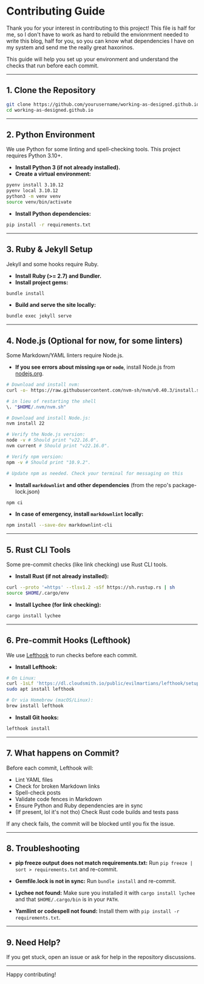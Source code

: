 # Contributing Guide

Thank you for your interest in contributing to this project! This file is half for me, so I don't have to work as hard to rebuild the envionrment needed to write this blog, half for you, so you can know what dependencies I have on my system and send me the really great haxorinos.

This guide will help you set up your environment and understand the checks that run before each commit.

---

## 1. Clone the Repository

```bash
git clone https://github.com/yourusername/working-as-designed.github.io.git
cd working-as-designed.github.io
```

---

## 2. Python Environment

We use Python for some linting and spell-checking tools. This project requires Python 3.10+.

- **Install Python 3 (if not already installed).**
- **Create a virtual environment:**

```bash
pyenv install 3.10.12
pyenv local 3.10.12
python3 -m venv venv
source venv/bin/activate
```

- **Install Python dependencies:**

```bash
pip install -r requirements.txt
```

---

## 3. Ruby & Jekyll Setup

Jekyll and some hooks require Ruby.

- **Install Ruby (>= 2.7) and Bundler.**
- **Install project gems:**

```bash
bundle install
```

- **Build and serve the site locally:**

```bash
bundle exec jekyll serve
```

---

## 4. Node.js (Optional for now, for some linters)

Some Markdown/YAML linters require Node.js.

- **If you see errors about missing `npm` or `node`**, install Node.js from [nodejs.org](https://nodejs.org/).

```bash
# Download and install nvm:
curl -o- https://raw.githubusercontent.com/nvm-sh/nvm/v0.40.3/install.sh | bash

# in lieu of restarting the shell
\. "$HOME/.nvm/nvm.sh"

# Download and install Node.js:
nvm install 22

# Verify the Node.js version:
node -v # Should print "v22.16.0".
nvm current # Should print "v22.16.0".

# Verify npm version:
npm -v # Should print "10.9.2".

# Update npm as needed. Check your terminal for messaging on this
```

- **Install `markdownlint` and other dependencies** (from the repo's package-lock.json)

```bash
npm ci
```

- **In case of emergency, install `markdownlint` locally:**

```bash
npm install --save-dev markdownlint-cli
```

---

## 5. Rust CLI Tools

Some pre-commit checks (like link checking) use Rust CLI tools.

- **Install Rust (if not already installed):**

```bash
curl --proto '=https' --tlsv1.2 -sSf https://sh.rustup.rs | sh
source $HOME/.cargo/env
```

- **Install Lychee (for link checking):**

```bash
cargo install lychee
```

---

## 6. Pre-commit Hooks (Lefthook)

We use [Lefthook](https://github.com/evilmartians/lefthook) to run checks before each commit.

- **Install Lefthook:**

```bash
# On Linux:
curl -1sLf 'https://dl.cloudsmith.io/public/evilmartians/lefthook/setup.deb.sh' | sudo -E bash
sudo apt install lefthook

# Or via Homebrew (macOS/Linux):
brew install lefthook
```

- **Install Git hooks:**

```bash
lefthook install
```

---

## 7. What happens on Commit?

Before each commit, Lefthook will:

- Lint YAML files
- Check for broken Markdown links
- Spell-check posts
- Validate code fences in Markdown
- Ensure Python and Ruby dependencies are in sync
- (If present, lol it's not tho) Check Rust code builds and tests pass

If any check fails, the commit will be blocked until you fix the issue.

---

## 8. Troubleshooting

- **pip freeze output does not match requirements.txt:**
Run `pip freeze | sort > requirements.txt` and re-commit.

- **Gemfile.lock is not in sync:**
Run `bundle install` and re-commit.

- **Lychee not found:**
Make sure you installed it with `cargo install lychee` and that `$HOME/.cargo/bin` is in your `PATH`.

- **Yamllint or codespell not found:**
Install them with `pip install -r requirements.txt`.

---

## 9. Need Help?

If you get stuck, open an issue or ask for help in the repository discussions.

---

Happy contributing!
